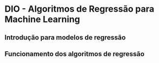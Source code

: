 # DIO - Algoritmos de Regressão para Machine Learning

## Introdução para modelos de regressão

## Funcionamento dos algoritmos de regressão

